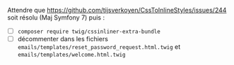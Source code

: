 Attendre que https://github.com/tijsverkoyen/CssToInlineStyles/issues/244 soit résolu (Maj Symfony 7) puis :

- [ ] `composer require twig/cssinliner-extra-bundle`
- [ ] décommenter dans les fichiers `emails/templates/reset_password_request.html.twig` et `emails/templates/welcome.html.twig`
